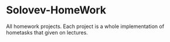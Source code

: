 # Solovev-HomeWork

All homework projects. 
Each project is a whole implementation of hometasks that given on lectures.
